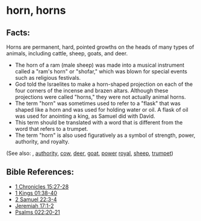 # horn, horns #

## Facts: ##

Horns are permanent, hard, pointed growths on the heads of many types of animals, including cattle, sheep, goats, and deer.

* The horn of a ram (male sheep) was made into a musical instrument called a "ram's horn" or "shofar," which was blown for special events such as religious festivals.
* God told the Israelites to make a horn-shaped projection on each of the four corners of the incense and brazen altars. Although these projections were called "horns," they were not actually animal horns.
* The term "horn" was sometimes used to refer to a "flask" that was shaped like a horn and was used for holding water or oil. A flask of oil was used for anointing a king, as Samuel did with David.
* This term should be translated with a word that is different from the word that refers to a trumpet.
*  The term "horn" is also used figuratively as a symbol of strength, power, authority, and royalty.

 

(See also: , [authority](../kt/authority.md), [cow](../other/cow.md), [deer](../other/deer.md), [goat](../other/goat.md), [power](../kt/power.md) [royal](../other/royal.md), [sheep](../other/sheep.md),  [trumpet](../other/trumpet.md))

## Bible References: ##

* [1 Chronicles 15:27-28](https://door43.org/en/bible/notes/1ch/15/27)
* [1 Kings 01:38-40](https://door43.org/en/bible/notes/1ki/01/38)
* [2 Samuel 22:3-4](https://door43.org/en/bible/notes/2sa/22/03)
* [Jeremiah 17:1-2](https://door43.org/en/bible/notes/jer/17/01)
* [Psalms 022:20-21](https://door43.org/en/bible/notes/psa/022/020)

